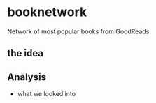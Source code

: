 # booknetwork
Network of most popular books from GoodReads

## the idea

## Analysis

- what we looked into


<div id="d3-container"></div>
